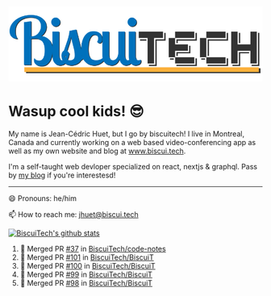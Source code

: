 ![BiscuiTech Logo](https://github.com/BiscuiTech/BiscuiTech/blob/master/BiscuiTech%20Logo%20(2019)%20(Small).png)
# Wasup cool kids! 😎

My name is Jean-Cédric Huet, but I go by biscuitech! I live in Montreal, Canada and currently working on a web based video-conferencing app as well as my own website and blog at www.biscui.tech.

I'm a self-taught web devloper specialized on react, nextjs & graphql. Pass by [my blog](https://www.biscui.tech/en/blog) if you're interestesd!
______
😄 Pronouns: he/him

📫 How to reach me: jhuet@biscui.tech

[![BiscuiTech's github stats](https://github-readme-stats.vercel.app/api?username=biscuitech)](https://github.com/anuraghazra/github-readme-stats)

<!--START_SECTION:activity-->
1. 🎉 Merged PR [#37](https://github.com//BiscuiTech/code-notes/pull/37) in [BiscuiTech/code-notes](https://github.com//BiscuiTech/code-notes)
2. 🎉 Merged PR [#101](https://github.com//BiscuiTech/BiscuiT/pull/101) in [BiscuiTech/BiscuiT](https://github.com//BiscuiTech/BiscuiT)
3. 🎉 Merged PR [#100](https://github.com//BiscuiTech/BiscuiT/pull/100) in [BiscuiTech/BiscuiT](https://github.com//BiscuiTech/BiscuiT)
4. 🎉 Merged PR [#99](https://github.com//BiscuiTech/BiscuiT/pull/99) in [BiscuiTech/BiscuiT](https://github.com//BiscuiTech/BiscuiT)
5. 🎉 Merged PR [#98](https://github.com//BiscuiTech/BiscuiT/pull/98) in [BiscuiTech/BiscuiT](https://github.com//BiscuiTech/BiscuiT)
<!--END_SECTION:activity-->

